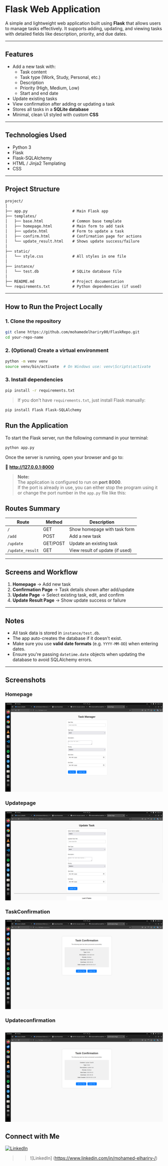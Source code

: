 
#  Flask Web Application

A simple and lightweight web application built using **Flask** that allows users to manage tasks effectively. It supports adding, updating, and viewing tasks with detailed fields like description, priority, and due dates.

---

##  Features

- Add a new task with:
  - Task content
  - Task type (Work, Study, Personal, etc.)
  - Description
  - Priority (High, Medium, Low)
  - Start and end date
- Update existing tasks
- View confirmation after adding or updating a task
- Stores all tasks in a **SQLite database**
- Minimal, clean UI styled with custom **CSS**

---

##  Technologies Used

- Python 3
- Flask
- Flask-SQLAlchemy
- HTML / Jinja2 Templating
- CSS

---

##  Project Structure

```
project/
│
├── app.py                    # Main Flask app
├── templates/
│   ├── base.html             # Common base template
│   ├── homepage.html         # Main form to add task
│   ├── update.html           # Form to update a task
│   ├── confirm.html          # Confirmation page for actions
│   └── update_result.html    # Shows update success/failure
│
├── static/
│   └── style.css             # All styles in one file
│
├── instance/
│   └── test.db               # SQLite database file
│
├── README.md                 # Project documentation
└── requirements.txt          # Python dependencies (if used)
```

---

##  How to Run the Project Locally

### 1. Clone the repository

```bash
git clone https://github.com/mohamedelhariry00/FlaskRepo.git
cd your-repo-name
```
### 2. (Optional) Create a virtual environment

```bash
python -m venv venv
source venv/bin/activate  # On Windows use: venv\Scripts\activate
```

### 3. Install dependencies

```bash
pip install -r requirements.txt
```

> If you don't have `requirements.txt`, just install Flask manually:
```bash
pip install Flask Flask-SQLAlchemy
```

##  Run the Application

To start the Flask server, run the following command in your terminal:

```bash
python app.py
```

Once the server is running, open your browser and go to:

📍 **http://127.0.0.1:8000**

> **Note:**  
> The application is configured to run on **port 8000**.  
> If the port is already in use, you can either stop the program using it or change the port number in the `app.py` file like this:


##  Routes Summary

| Route            | Method   | Description                        |
|------------------|----------|------------------------------------|
| `/`              | GET      | Show homepage with task form       |
| `/add`           | POST     | Add a new task                     |
| `/update`        | GET/POST | Update an existing task            |
| `/update_result` | GET      | View result of update (if used)    |

---

##  Screens and Workflow

1. **Homepage** → Add new task
2. **Confirmation Page** → Task details shown after add/update
3. **Update Page** → Select existing task, edit, and confirm
4. **Update Result Page** → Show update success or failure

---

##  Notes

- All task data is stored in `instance/test.db`.
- The app auto-creates the database if it doesn't exist.
- Make sure you use **valid date formats** (e.g. `YYYY-MM-DD`) when entering dates.
- Ensure you're passing `datetime.date` objects when updating the database to avoid SQLAlchemy errors.

---

##  Screenshots

### Homepage
![Homepage](images/home_page.png)

### Updatepage
![Updatepage](images/update_task.png)

### TaskConfirmation
![TaskConfirmation](images/new_task_confirm.png)

### Updateconfirmation
![Updateconfirmation](images/update_confirm.png)
---

## Connect with Me

[![LinkedIn](https://img.shields.io/badge/LinkedIn-Profile-blue?style=flat&logo=linkedin)](https://www.linkedin.com/in/mohamed-elhariry-/)

>> ![LinkedIn] (https://www.linkedin.com/in/mohamed-elhariry-/)
